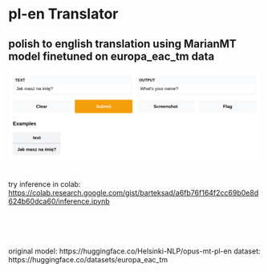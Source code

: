 # pl-en Translator

## polish to english translation using MarianMT model finetuned on europa_eac_tm data

<img src=".github/translation notebook.png" alt="My cool logo"/>

<br />
<br />

try inference in colab:
https://colab.research.google.com/gist/barteksad/a6fb76f164f2cc69b0e8d624b60dca60/inference.ipynb

<br/>
<br/>
<br/>
<br/>
original model: https://huggingface.co/Helsinki-NLP/opus-mt-pl-en
dataset: https://huggingface.co/datasets/europa_eac_tm